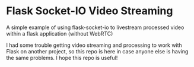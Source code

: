 # Flask Socket-IO Video Streaming
A simple example of using flask-socket-io to livestream processed video within a flask application (without WebRTC)

I had some trouble getting video streaming and processing to work with Flask on another project, so this repo is here in case anyone else is having the same problems.
I hope this repo is useful!
